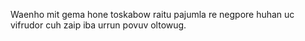 Waenho mit gema hone toskabow raitu pajumla re negpore huhan uc vifrudor cuh zaip iba urrun povuv oltowug.